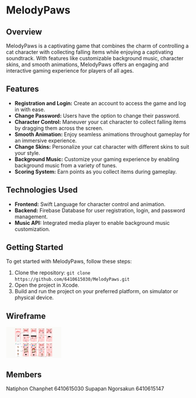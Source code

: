 # MelodyPaws

## Overview
MelodyPaws is a captivating game that combines the charm of controlling a cat character with collecting falling items while enjoying a captivating soundtrack. 
With features like customizable background music, character skins, and smooth animations, MelodyPaws offers an engaging and interactive gaming experience for players of all ages.

## Features
- **Registration and Login:** Create an account to access the game and log in with ease.
- **Change Password:** Users have the option to change their password.
- **Character Control:** Maneuver your cat character to collect falling items by dragging them across the screen.
- **Smooth Animation:** Enjoy seamless animations throughout gameplay for an immersive experience.
- **Change Skins:** Personalize your cat character with different skins to suit your style.
- **Background Music:** Customize your gaming experience by enabling background music from a variety of tunes.
- **Scoring System:** Earn points as you collect items during gameplay.

## Technologies Used
- **Frontend:** Swift Language for character control and animation.
- **Backend:** Firebase Database for user registration, login, and password management.
- **Music API:** Integrated media player to enable background music customization.

## Getting Started
To get started with MelodyPaws, follow these steps:
1. Clone the repository: `git clone https://github.com/6410615030/MelodyPaws.git`
2. Open the project in Xcode.
3. Build and run the project on your preferred platform, on simulator or physical device.

## Wireframe
<img src="media/wireframe.jpg" width = 30%>

## Members
Natiphon Chanphet 6410615030
Supapan  Ngorsakun 6410615147
